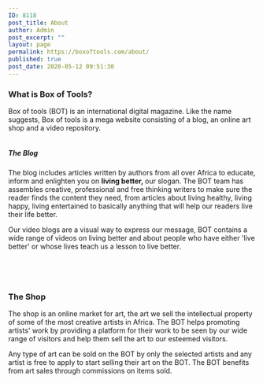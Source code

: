 ```yaml
---
ID: 8118
post_title: About
author: Admin
post_excerpt: ""
layout: page
permalink: https://boxoftools.com/about/
published: true
post_date: 2020-05-12 09:51:30
---
```

<!-- wp:columns -->
<div class="wp-block-columns"><!-- wp:column -->
<div class="wp-block-column"><!-- wp:heading {"level":3} -->
<h3>What is Box of Tools?</h3>
<!-- /wp:heading -->

<!-- wp:paragraph -->
<p>Box of tools (BOT) is an international digital magazine. Like the name suggests, Box of tools is a mega website consisting of a blog, an online art shop and a video repository.</p>
<!-- /wp:paragraph --></div>
<!-- /wp:column -->

<!-- wp:column -->
<div class="wp-block-column"><!-- wp:image {"align":"center","id":1754,"sizeSlug":"full","className":"is-style-default"} -->
<div class="wp-block-image is-style-default"><figure class="aligncenter size-full"><img src="https://boxoftools.com/wp-content/uploads/2019/04/BOT-2.png" alt="" class="wp-image-1754"/></figure></div>
<!-- /wp:image --></div>
<!-- /wp:column --></div>
<!-- /wp:columns -->

<!-- wp:heading {"level":5} -->
<h5>The Blog</h5>
<!-- /wp:heading -->

<!-- wp:paragraph -->
<p>The blog includes articles written by authors from all over Africa to educate, inform and enlighten you on&nbsp;<strong>living better,&nbsp;</strong>our slogan. The BOT team has assembles creative, professional and free thinking writers to make sure the reader finds the content they need, from articles about living healthy, living happy, living entertained to basically anything that will help our readers live their life better.&nbsp;</p>
<!-- /wp:paragraph -->

<!-- wp:paragraph -->
<p>Our video blogs are a visual way to express our message, BOT contains a wide range of videos on living better and about people who have either 'live better' or whose lives teach us a lesson to live better.</p>
<!-- /wp:paragraph -->

<!-- wp:spacer {"height":33} -->
<div style="height:33px" aria-hidden="true" class="wp-block-spacer"></div>
<!-- /wp:spacer -->

<!-- wp:columns -->
<div class="wp-block-columns"><!-- wp:column {"width":33.33} -->
<div class="wp-block-column" style="flex-basis:33.33%"><!-- wp:image {"id":2561,"sizeSlug":"large","className":"is-style-default"} -->
<figure class="wp-block-image size-large is-style-default"><a href="https://boxoftools.com/become-a-vendor/"><img src="https://boxoftools.com/wp-content/uploads/2019/08/sell.png" alt="" class="wp-image-2561"/></a></figure>
<!-- /wp:image --></div>
<!-- /wp:column -->

<!-- wp:column {"width":66.66} -->
<div class="wp-block-column" style="flex-basis:66.66%"><!-- wp:heading {"level":3} -->
<h3>The Shop</h3>
<!-- /wp:heading -->

<!-- wp:paragraph -->
<p>The shop is an online market for art, the art we sell the intellectual property of some of the most creative artists in Africa. The BOT helps promoting artists' work by providing a platform for their work to be seen by our wide range of visitors and help them sell the art to our esteemed visitors.&nbsp;</p>
<!-- /wp:paragraph -->

<!-- wp:paragraph -->
<p>Any type of art can be sold on the BOT by only the selected artists and any artist is free to apply to start selling their art on the BOT. The BOT benefits from art sales through commissions on items sold. </p>
<!-- /wp:paragraph --></div>
<!-- /wp:column --></div>
<!-- /wp:columns -->